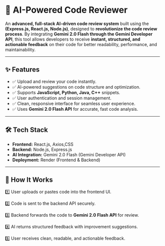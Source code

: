 # 🚀 AI-Powered Code Reviewer

An **advanced, full-stack AI-driven code review system** built using the **(Express.js, React.js, Node.js)**, designed to **revolutionize the code review process**. By integrating **Gemini 2.0 Flash through the Gemini Developer API**, this tool allows developers to receive **instant, structured, and actionable feedback** on their code for better readability, performance, and maintainability.


---

## ✨ Features

- ✅ Upload and review your code instantly.
- ✅ AI-powered suggestions on code structure and optimization.
- ✅ Supports **JavaScript, Python, Java, C++** snippets.
- ✅ User authentication and session management.
- ✅ Clean, responsive interface for seamless user experience.
- ✅ Uses **Gemini 2.0 Flash API** for accurate, fast code analysis.

---

## 🛠️ Tech Stack

- **Frontend:** React.js, Axios,CSS
- **Backend:** Node.js, Express.js
- **AI Integration:** Gemini 2.0 Flash (Gemini Developer API)
- **Deployment:** Render (Frontend & Backend)

---

## 🚦 How It Works

1️⃣ User uploads or pastes code into the frontend UI.

2️⃣ Code is sent to the backend API securely.

3️⃣ Backend forwards the code to **Gemini 2.0 Flash API** for review.

4️⃣ AI returns structured feedback with improvement suggestions.

5️⃣ User receives clean, readable, and actionable feedback.
